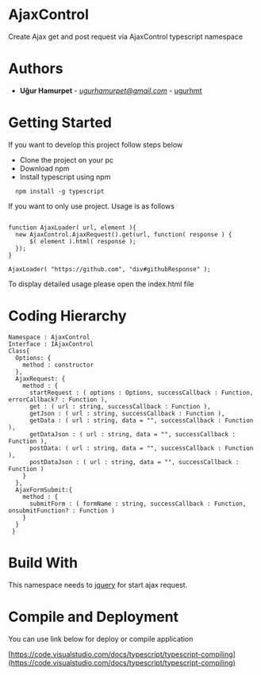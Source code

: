 # AjaxControl

Create Ajax get and post request via AjaxControl typescript namespace

# Authors

* **Uğur Hamurpet** - *ugurhamurpet@gmail.com* - [ugurhmt](https://github.com/PurpleBooth)

# Getting Started

If you want to develop this project follow steps below

* Clone the project on your pc
* Download npm
* Install typescript using npm

```
  npm install -g typescript
```

If you want to only use project. Usage is as follows

```

function AjaxLoader( url, element ){
  new AjaxControl.AjaxRequest().get(url, function( response ) {
      $( element ).html( response );
  });
}

AjaxLoader( "https://github.com", "div#githubResponse" );

```

To display detailed usage please open the index.html file

# Coding Hierarchy
  
  ``` 
  Namespace : AjaxControl
  Interface : IAjaxControl
  Class{
    Options: {
      method : constructor
    },
    AjaxRequest: {
      method : {
        startRequest : ( options : Options, successCallback : Function, errorCallback? : Function ),
        get : ( url : string, successCallback : Function ),
        getJson : ( url : string, successCallback : Function ),
        getData : ( url : string, data = "", successCallback : Function ),
        getDataJson : ( url : string, data = "", successCallback : Function ),
        postData: ( url : string, data = "", successCallback : Function ),
        postDataJson : ( url : string, data = "", successCallback : Function )
      }
    },
    AjaxFormSubmit:{
      method : {
        submitForm : ( formName : string, successCallback : Function, onsubmitFunction? : Function )
      }
    }
   }
  ```

# Build With
  
This namespace needs to [jquery](https://jquery.com/download/) for start ajax request.

# Compile and Deployment

You can use link below for deploy or compile application

[https://code.visualstudio.com/docs/typescript/typescript-compiling](https://code.visualstudio.com/docs/typescript/typescript-compiling)
